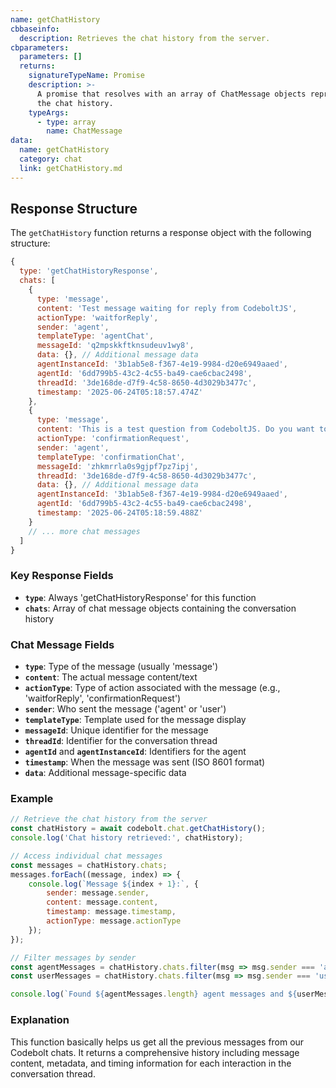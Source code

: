 ```yaml
---
name: getChatHistory
cbbaseinfo:
  description: Retrieves the chat history from the server.
cbparameters:
  parameters: []
  returns:
    signatureTypeName: Promise
    description: >-
      A promise that resolves with an array of ChatMessage objects representing
      the chat history.
    typeArgs:
      - type: array
        name: ChatMessage
data:
  name: getChatHistory
  category: chat
  link: getChatHistory.md
---
```

<CBBaseInfo/> 
 <CBParameters/>


## Response Structure

The `getChatHistory` function returns a response object with the following structure:

```js
{
  type: 'getChatHistoryResponse',
  chats: [
    {
      type: 'message',
      content: 'Test message waiting for reply from CodeboltJS',
      actionType: 'waitforReply',
      sender: 'agent',
      templateType: 'agentChat',
      messageId: 'q2mpskkftknsudeuv1wy8',
      data: {}, // Additional message data
      agentInstanceId: '3b1ab5e8-f367-4e19-9984-d20e6949aaed',
      agentId: '6dd799b5-43c2-4c55-ba49-cae6cbac2498',
      threadId: '3de168de-d7f9-4c58-8650-4d3029b3477c',
      timestamp: '2025-06-24T05:18:57.474Z'
    },
    {
      type: 'message',
      content: 'This is a test question from CodeboltJS. Do you want to continue?',
      actionType: 'confirmationRequest',
      sender: 'agent',
      templateType: 'confirmationChat',
      messageId: 'zhkmrrla0s9gjpf7pz7ipj',
      threadId: '3de168de-d7f9-4c58-8650-4d3029b3477c',
      data: {}, // Additional message data
      agentInstanceId: '3b1ab5e8-f367-4e19-9984-d20e6949aaed',
      agentId: '6dd799b5-43c2-4c55-ba49-cae6cbac2498',
      timestamp: '2025-06-24T05:18:59.488Z'
    }
    // ... more chat messages
  ]
}
```

### Key Response Fields

- **`type`**: Always 'getChatHistoryResponse' for this function
- **`chats`**: Array of chat message objects containing the conversation history

### Chat Message Fields

- **`type`**: Type of the message (usually 'message')
- **`content`**: The actual message content/text
- **`actionType`**: Type of action associated with the message (e.g., 'waitforReply', 'confirmationRequest')
- **`sender`**: Who sent the message ('agent' or 'user')
- **`templateType`**: Template used for the message display
- **`messageId`**: Unique identifier for the message
- **`threadId`**: Identifier for the conversation thread
- **`agentId`** and **`agentInstanceId`**: Identifiers for the agent
- **`timestamp`**: When the message was sent (ISO 8601 format)
- **`data`**: Additional message-specific data

### Example

```js
// Retrieve the chat history from the server
const chatHistory = await codebolt.chat.getChatHistory();
console.log('Chat history retrieved:', chatHistory);

// Access individual chat messages
const messages = chatHistory.chats;
messages.forEach((message, index) => {
    console.log(`Message ${index + 1}:`, {
        sender: message.sender,
        content: message.content,
        timestamp: message.timestamp,
        actionType: message.actionType
    });
});

// Filter messages by sender
const agentMessages = chatHistory.chats.filter(msg => msg.sender === 'agent');
const userMessages = chatHistory.chats.filter(msg => msg.sender === 'user');

console.log(`Found ${agentMessages.length} agent messages and ${userMessages.length} user messages`);
```

### Explanation

This function basically helps us get all the previous messages from our Codebolt chats. It returns a comprehensive history including message content, metadata, and timing information for each interaction in the conversation thread. 